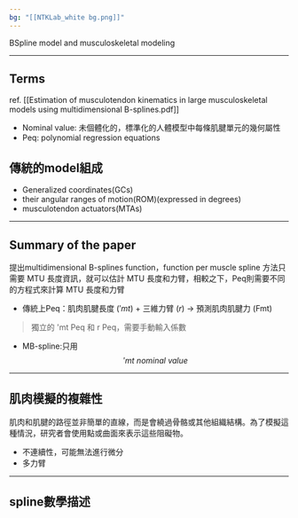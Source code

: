 ```yaml
---
bg: "[[NTKLab_white bg.png]]"
---
```


<style>
    .reveal {
        font-family: 'Times New Roman', '標楷體';
        font-size: 30px;
        text-align: left;
        color: black;
        background-size: cover;
        background-position: center;
    }
	.reveal h1,
	.reveal h2,
	.reveal h3,
	.reveal h4,
	.reveal h5,
	.reveal h6 {
	  font-family: 'Times New Roman', '標楷體';
	  color: black;
	}
	.with-border{
		border: 1px solid red;
	}
</style>
<grid drag="70 10" drop="-3 40">
BSpline model and  musculoskeletal modeling
<!-- element style="font-size: 40px;align: left; text-align: left;color: white"-->
</grid>

<grid drag="70 10" drop="-3 70">
</grid>

<!-- slide bg="../../NTKLab_white bg_cover_resize.png"-->

---
## Terms
ref. [[Estimation of musculotendon kinematics in large musculoskeletal models using multidimensional B-splines.pdf]]
- Nominal value: 未個體化的，標準化的人體模型中每條肌腱單元的幾何屬性
- Peq: polynomial regression equations

## 傳統的model組成
- Generalized coordinates(GCs)
- their angular ranges of motion(ROM)(expressed in degrees)
- musculotendon actuators(MTAs)

---

## Summary of the paper
提出multidimensional B-splines function，function per muscle
spline 方法只需要 MTU 長度資訊，就可以估計 MTU 長度和力臂，相較之下，Peq則需要不同的方程式來計算 MTU 長度和力臂
- 傳統上Peq：肌肉肌腱長度 $('mt)$ + 三維力臂 $(r)$ $\rightarrow$ 預測肌肉肌腱力 (Fmt)
>獨立的 'mt Peq 和 r Peq，需要手動輸入係數
- MB-spline:只用$$'mt\ nominal\ value$$

---
## 肌肉模擬的複雜性
肌肉和肌腱的路徑並非簡單的直線，而是會繞過骨骼或其他組織結構。為了模擬這種情況，研究者會使用點或曲面來表示這些阻礙物。
- 不連續性，可能無法進行微分
- 多力臂

---
## spline數學描述
